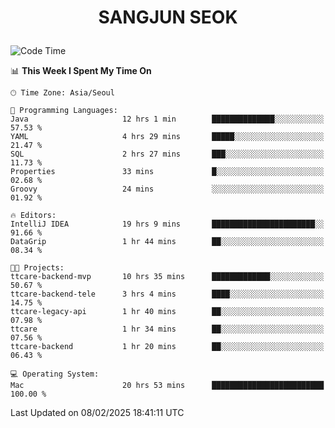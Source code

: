 <h1>
 <p align="center">
   SANGJUN SEOK
 </p>
</h1>

<!--START_SECTION:waka-->
![Code Time](http://img.shields.io/badge/Code%20Time-4%2C089%20hrs%2057%20mins-blue)

📊 **This Week I Spent My Time On** 

```text
🕑︎ Time Zone: Asia/Seoul

💬 Programming Languages: 
Java                     12 hrs 1 min        ██████████████░░░░░░░░░░░   57.53 % 
YAML                     4 hrs 29 mins       █████░░░░░░░░░░░░░░░░░░░░   21.47 % 
SQL                      2 hrs 27 mins       ███░░░░░░░░░░░░░░░░░░░░░░   11.73 % 
Properties               33 mins             █░░░░░░░░░░░░░░░░░░░░░░░░   02.68 % 
Groovy                   24 mins             ░░░░░░░░░░░░░░░░░░░░░░░░░   01.92 % 

🔥 Editors: 
IntelliJ IDEA            19 hrs 9 mins       ███████████████████████░░   91.66 % 
DataGrip                 1 hr 44 mins        ██░░░░░░░░░░░░░░░░░░░░░░░   08.34 % 

🐱‍💻 Projects: 
ttcare-backend-mvp       10 hrs 35 mins      █████████████░░░░░░░░░░░░   50.67 % 
ttcare-backend-tele      3 hrs 4 mins        ████░░░░░░░░░░░░░░░░░░░░░   14.75 % 
ttcare-legacy-api        1 hr 40 mins        ██░░░░░░░░░░░░░░░░░░░░░░░   07.98 % 
ttcare                   1 hr 34 mins        ██░░░░░░░░░░░░░░░░░░░░░░░   07.56 % 
ttcare-backend           1 hr 20 mins        ██░░░░░░░░░░░░░░░░░░░░░░░   06.43 % 

💻 Operating System: 
Mac                      20 hrs 53 mins      █████████████████████████   100.00 % 
```


 Last Updated on 08/02/2025 18:41:11 UTC
<!--END_SECTION:waka-->
